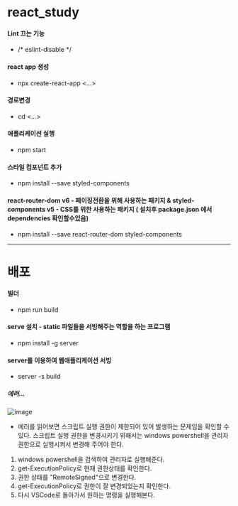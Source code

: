 # react_study

#### Lint 끄는 기능
- /* eslint-disable */
#### react app 생성
- npx create-react-app <...>
#### 경로변경
- cd <...>
#### 애플리케이션 실행
- npm start
#### 스타일 컴포넌트 추가
- npm install --save styled-components
#### react-router-dom v6 - 페이징전환을 위해 사용하는 패키지 & styled-components v5 - CSS를 위한 사용하는 패키지 ( 설치후 package.json 에서 dependencies 확인할수있음)
- npm install --save react-router-dom styled-components
<hr />

# 배포

#### 빌더
- npm run build
#### serve 설치 - static 파일들을 서빙해주는 역할을 하는 프로그램
- npm install -g server
#### server를 이용하여 웹애플리케이션 서빙
- server -s build
##### 에러...
![image](https://github.com/Seungkizz/react_study/assets/130020647/97fcd2d5-8432-4f68-b34f-c115b7560381)
- 에러를 읽어보면 스크립트 실행 권한이 제한되어 있어 발생하는 문제임을 확인할 수 있다.
  스크립트 실행 권한을 변경시키기 위해서는 windows powershell을 관리자 권한으로 실행시켜서 변경해 주어야 한다.

1. windows powershell을 검색하여 관리자로 실행해준다.
2. get-ExecutionPolicy로 현재 권한상태를 확인한다.
3. 권한 상태를 "RemoteSigned"으로 변경한다.
4. get-ExecutionPolicy로 권한이 잘 변경되었는지 확인한다.
5. 다시 VSCode로 돌아가서 원하는 명령을 실행해본다.


